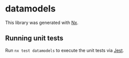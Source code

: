 # datamodels

This library was generated with [Nx](https://nx.dev).

## Running unit tests

Run `nx test datamodels` to execute the unit tests via [Jest](https://jestjs.io).
